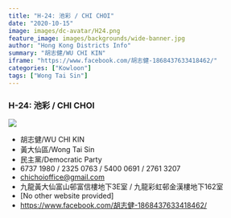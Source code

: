 ```yaml
---
title: "H-24: 池彩 / CHI CHOI"
date: "2020-10-15"
image: images/dc-avatar/H24.png
feature_image: images/backgrounds/wide-banner.jpg
author: "Hong Kong Districts Info"
summary: "胡志健/WU CHI KIN"
iframe: "https://www.facebook.com/胡志健-1868437633418462/"
categories: ["Kowloon"]
tags: ["Wong Tai Sin"]
---
```


### H-24: 池彩 / CHI CHOI  
![](/images/dc-avatar/H24.png)  

 - 胡志健/WU CHI KIN  
 - 黃大仙區/Wong Tai Sin  
 - 民主黨/Democratic Party  
 - 6737 1980 / 2325 0763 / 5400 0691 / 2761 3207  
 - chichoioffice@gmail.com  
 - 九龍黃大仙富山邨富信樓地下3E室 / 九龍彩虹邨金漢樓地下162室  
 - [No other website provided]  
 - https://www.facebook.com/胡志健-1868437633418462/
